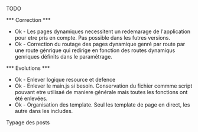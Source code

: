 
TODO

*** Correction ***

- Ok - Les pages dynamiques necessitent un redemarage de l'application pour etre pris en compte. Pas possible dans les futres versions.
- Ok - Correction du routage des pages dynamique genré par route par une route génrique qui redirige en fonction des routes dynamiqus genriques définits dans le paramétrage.

*** Evolutions ***

- Ok - Enlever logique resource et defence
- Ok - Enlever le main.js si besoin. Conservation du fichier commme script pouvant etre utilisaé de maniere générale mais toutes les fonctions ont été enlevées.
- Ok - Organisation des template. Seul les template de page en direct, les autre dans les includes.

Typage des posts
